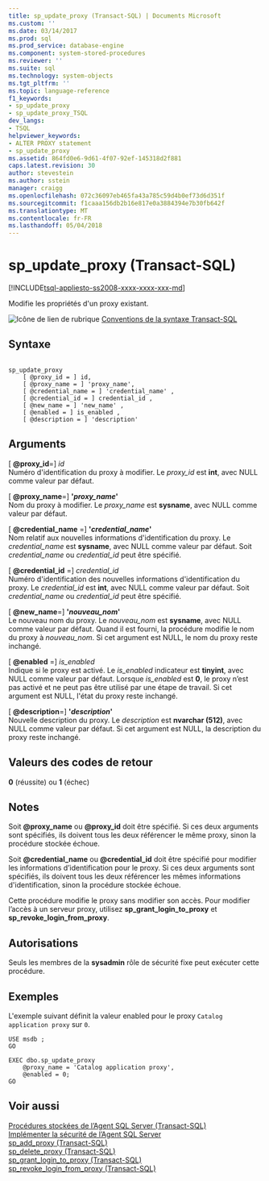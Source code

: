 ```yaml
---
title: sp_update_proxy (Transact-SQL) | Documents Microsoft
ms.custom: ''
ms.date: 03/14/2017
ms.prod: sql
ms.prod_service: database-engine
ms.component: system-stored-procedures
ms.reviewer: ''
ms.suite: sql
ms.technology: system-objects
ms.tgt_pltfrm: ''
ms.topic: language-reference
f1_keywords:
- sp_update_proxy
- sp_update_proxy_TSQL
dev_langs:
- TSQL
helpviewer_keywords:
- ALTER PROXY statement
- sp_update_proxy
ms.assetid: 864fd0e6-9d61-4f07-92ef-145318d2f881
caps.latest.revision: 30
author: stevestein
ms.author: sstein
manager: craigg
ms.openlocfilehash: 072c36097eb465fa43a785c59d4b0ef73d6d351f
ms.sourcegitcommit: f1caaa156db2b16e817e0a3884394e7b30fb642f
ms.translationtype: MT
ms.contentlocale: fr-FR
ms.lasthandoff: 05/04/2018
---
```

# <a name="spupdateproxy-transact-sql"></a>sp_update_proxy (Transact-SQL)
[!INCLUDE[tsql-appliesto-ss2008-xxxx-xxxx-xxx-md](../../includes/tsql-appliesto-ss2008-xxxx-xxxx-xxx-md.md)]

  Modifie les propriétés d'un proxy existant.  
  
 ![Icône de lien de rubrique](../../database-engine/configure-windows/media/topic-link.gif "Icône lien de rubrique") [Conventions de la syntaxe Transact-SQL](../../t-sql/language-elements/transact-sql-syntax-conventions-transact-sql.md)  
  
## <a name="syntax"></a>Syntaxe  
  
```  
  
sp_update_proxy   
    [ @proxy_id = ] id,  
    [ @proxy_name = ] 'proxy_name',  
    [ @credential_name = ] 'credential_name' ,  
    [ @credential_id = ] credential_id ,  
    [ @new_name = ] 'new_name' ,  
    [ @enabled = ] is_enabled ,  
    [ @description = ] 'description'  
```  
  
## <a name="arguments"></a>Arguments  
 [ **@proxy_id**=] *id*  
 Numéro d'identification du proxy à modifier. Le *proxy_id* est **int**, avec NULL comme valeur par défaut.  
  
 [ **@proxy_name**=] **'***proxy_name***'**  
 Nom du proxy à modifier. Le *proxy_name* est **sysname**, avec NULL comme valeur par défaut.  
  
 [ **@credential_name** =] **'***credential_name***'**  
 Nom relatif aux nouvelles informations d'identification du proxy. Le *credential_name* est **sysname**, avec NULL comme valeur par défaut. Soit *credential_name* ou *credential_id* peut être spécifié.  
  
 [ **@credential_id** =] *credential_id*  
 Numéro d'identification des nouvelles informations d'identification du proxy. Le *credential_id* est **int**, avec NULL comme valeur par défaut. Soit *credential_name* ou *credential_id* peut être spécifié.  
  
 [ **@new_name**=] **'***nouveau_nom***'**  
 Le nouveau nom du proxy. Le *nouveau_nom* est **sysname**, avec NULL comme valeur par défaut. Quand il est fourni, la procédure modifie le nom du proxy à *nouveau_nom*. Si cet argument est NULL, le nom du proxy reste inchangé.  
  
 [ **@enabled** =] *is_enabled*  
 Indique si le proxy est activé. Le *is_enabled* indicateur est **tinyint**, avec NULL comme valeur par défaut. Lorsque *is_enabled* est **0**, le proxy n’est pas activé et ne peut pas être utilisé par une étape de travail. Si cet argument est NULL, l'état du proxy reste inchangé.  
  
 [ **@description**=] **'***description***'**  
 Nouvelle description du proxy. Le *description* est **nvarchar (512)**, avec NULL comme valeur par défaut. Si cet argument est NULL, la description du proxy reste inchangé.  
  
## <a name="return-code-values"></a>Valeurs des codes de retour  
 **0** (réussite) ou **1** (échec)  
  
## <a name="remarks"></a>Notes  
 Soit **@proxy_name** ou **@proxy_id** doit être spécifié. Si ces deux arguments sont spécifiés, ils doivent tous les deux référencer le même proxy, sinon la procédure stockée échoue.  
  
 Soit **@credential_name** ou **@credential_id** doit être spécifié pour modifier les informations d’identification pour le proxy. Si ces deux arguments sont spécifiés, ils doivent tous les deux référencer les mêmes informations d'identification, sinon la procédure stockée échoue.  
  
 Cette procédure modifie le proxy sans modifier son accès. Pour modifier l’accès à un serveur proxy, utilisez **sp_grant_login_to_proxy** et **sp_revoke_login_from_proxy**.  
  
## <a name="permissions"></a>Autorisations  
 Seuls les membres de la **sysadmin** rôle de sécurité fixe peut exécuter cette procédure.  
  
## <a name="examples"></a>Exemples  
 L'exemple suivant définit la valeur enabled pour le proxy `Catalog application proxy` sur `0`.  
  
```  
USE msdb ;  
GO  
  
EXEC dbo.sp_update_proxy  
    @proxy_name = 'Catalog application proxy',  
    @enabled = 0;  
GO  
```  
  
## <a name="see-also"></a>Voir aussi  
 [Procédures stockées de l’Agent SQL Server &#40;Transact-SQL&#41;](../../relational-databases/system-stored-procedures/sql-server-agent-stored-procedures-transact-sql.md)   
 [Implémenter la sécurité de l’Agent SQL Server](http://msdn.microsoft.com/library/d770d35c-c8de-4e00-9a85-7d03f45a0f0d)   
 [sp_add_proxy &#40;Transact-SQL&#41;](../../relational-databases/system-stored-procedures/sp-add-proxy-transact-sql.md)   
 [sp_delete_proxy &#40;Transact-SQL&#41;](../../relational-databases/system-stored-procedures/sp-delete-proxy-transact-sql.md)   
 [sp_grant_login_to_proxy &#40;Transact-SQL&#41;](../../relational-databases/system-stored-procedures/sp-grant-login-to-proxy-transact-sql.md)   
 [sp_revoke_login_from_proxy &#40;Transact-SQL&#41;](../../relational-databases/system-stored-procedures/sp-revoke-login-from-proxy-transact-sql.md)  
  
  
